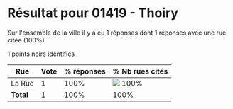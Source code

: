 # Résultat pour 01419 - Thoiry

Sur l'ensemble de la ville il y a eu 1 réponses dont 1 réponses avec une rue citée (100%)

1 points noirs identifiés

| Rue | Vote | % réponses | % Nb rues cités|
|-----|------|------------|----------------|
| La Rue | 1 | 100% | <img src="../../img/bar_100.gif" />&nbsp;100%|
| **Total** | 1 | 100% | 100%|
